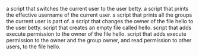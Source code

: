 a script that switches the current user to the user betty.
a script that prints the effective username of the current user.
a script that prints all the groups the current user is part of.
 a script that changes the owner of the file hello to the user betty.
script that creates an empty file called hello.
script that adds execute permission to the owner of the file hello.
 script that adds execute permission to the owner and the group owner, and read permission to other users, to the file hello.
